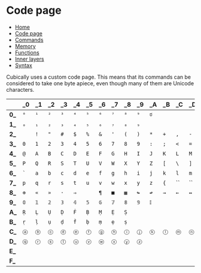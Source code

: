 # Code page

 - [Home](index.html)
 - [Code page](https://cubically.github.io/docs/codepage)
 - [Commands](commands.html)
 - [Memory](memory.html)
 - [Functions](functions.html)
 - [Inner layers](layers.html)
 - [Syntax](syntax.html)

Cubically uses a custom code page. This means that its commands can be considered to take one byte apiece, even though many of them are Unicode characters.

|       |\_0|\_1|\_2|\_3|\_4|\_5|\_6|\_7|\_8|\_9|\_A|\_B|\_C|\_D|\_E|\_F|
|-------|---|---|---|---|---|---|---|---|---|---|---|---|---|---|---|---|
|**0\_**|`⁰`|`¹`|`²`|`³`|`⁴`|`⁵`|`⁶`|`⁷`|`⁸`|`⁹`|`ಠ`||||||
|**1\_**|`₀`|`₁`|`₂`|`₃`|`₄`|`₅`|`₆`|`₇`|`₈`|`₉`|||||||
|**2\_**|<code> </code>|`!`|`"`|`#`|`$`|`%`|`&`|`'`|`(`|`)`|`*`|`+`|`,`|`-`|`.`|`/`|
|**3\_**|`0`|`1`|`2`|`3`|`4`|`5`|`6`|`7`|`8`|`9`|`:`|`;`|`<`|`=`|`>`|`?`|
|**4\_**|`@`|`A`|`B`|`C`|`D`|`E`|`F`|`G`|`H`|`I`|`J`|`K`|`L`|`M`|`N`|`O`|
|**5\_**|`P`|`Q`|`R`|`S`|`T`|`U`|`V`|`W`|`X`|`Y`|`Z`|`[`|`\`|`]`|`^`|`_`|
|**6\_**|`` ` ``|`a`|`b`|`c`|`d`|`e`|`f`|`g`|`h`|`i`|`j`|`k`|`l`|`m`|`n`|`o`|
|**7\_**|`p`|`q`|`r`|`s`|`t`|`u`|`v`|`w`|`x`|`y`|`z`|`{`|`` | ``|`}`|`~`| 
|**8\_**|<code>&#x2295;</code>|<code>&laquo;</code>|<code>&raquo;</code>|<code>&#xb7;</code>|<code>&#x21D2;</code>|<code> </code>|<code>&para;</code>|`■`|`▦`|`↬`|`↫`|`→`|`←`|`↔`|||
|**9\_**|<code>&#x1d7d8;</code>|<code>&#x1d7d9;</code>|<code>&#x1d7da;</code>|<code>&#x1d7db;</code>|<code>&#x1d7dc;</code>|<code>&#x1d7dd;</code>|<code>&#x1d7de;</code>|<code>&#x1d7df;</code>|<code>&#x1d7e0;</code>|<code>&#x1d7e1;</code>|<code>&#x1d540;</code>||||||
|**A\_**|`Ṛ`|`Ḷ`|`Ụ`|`Ḍ`|`Ḟ`|`Ḅ`|`Ṃ`|`Ẹ`|`Ṣ`||||||||
|**B\_**|`ṛ`|`ḷ`|`ụ`|`ḍ`|`ḟ`|`ḅ`|`ṃ`|`ẹ`|`ṣ`||||||||
|**C\_**|`ⓐ`|`ⓑ`|`ⓒ`|`ⓓ`|`ⓔ`|`ⓕ`|`ⓖ`|`ⓗ`|`ⓘ`|`ⓙ`|`ⓚ`|`ⓛ`|`ⓜ`|`ⓝ`|`ⓞ`|`ⓟ`|
|**D\_**|`ⓠ`|`ⓡ`|`ⓢ`|`ⓣ`|`ⓤ`|`ⓥ`|`ⓦ`|`ⓧ`|`ⓨ`|`ⓩ`|||||||
|**E\_**|||||||||||||||||
|**F\_**|||||||||||||||||
